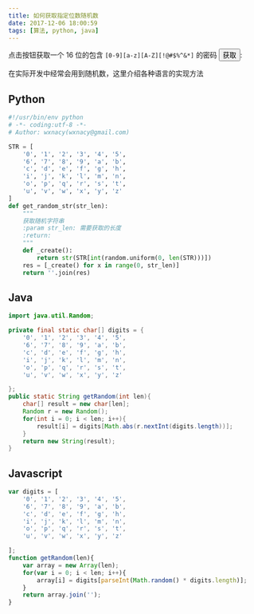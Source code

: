 ```yaml
---
title: 如何获取指定位数随机数
date: 2017-12-06 18:00:59
tags: [算法, python, java]
---
```


点击按钮获取一个 16 位的包含 `[0-9][a-z][A-Z][!@#$%^&*]` 的密码
<button onClick="getRandom(16)">获取</button>: <span id="out"></span>
<script  type="text/javascript" src="https://s3-ap-northeast-1.amazonaws.com/i.vego.tv/js/getrandom.js"> </script>
<!-- more -->
在实际开发中经常会用到随机数，这里介绍各种语言的实现方法
## Python
```python
#!/usr/bin/env python
# -*- coding:utf-8 -*-
# Author: wxnacy(wxnacy@gmail.com)

STR = [
    '0', '1', '2', '3', '4', '5',
    '6', '7', '8', '9', 'a', 'b',
    'c', 'd', 'e', 'f', 'g', 'h',
    'i', 'j', 'k', 'l', 'm', 'n',
    'o', 'p', 'q', 'r', 's', 't',
    'u', 'v', 'w', 'x', 'y', 'z'
]
def get_random_str(str_len):
    """
    获取随机字符串
    :param str_len: 需要获取的长度
    :return:
    """
    def _create():
        return str(STR[int(random.uniform(0, len(STR)))])
    res = [_create() for x in range(0, str_len)]
    return ''.join(res)
```

## Java
```java
import java.util.Random;

private final static char[] digits = {
    '0', '1', '2', '3', '4', '5',
    '6', '7', '8', '9', 'a', 'b',
    'c', 'd', 'e', 'f', 'g', 'h',
    'i', 'j', 'k', 'l', 'm', 'n',
    'o', 'p', 'q', 'r', 's', 't',
    'u', 'v', 'w', 'x', 'y', 'z'

};
public static String getRandom(int len){
    char[] result = new char[len];
    Random r = new Random();
    for(int i = 0; i < len; i++){
        result[i] = digits[Math.abs(r.nextInt(digits.length))];
    }
    return new String(result);
}
```

## Javascript
```javascript
var digits = [
    '0', '1', '2', '3', '4', '5',
    '6', '7', '8', '9', 'a', 'b',
    'c', 'd', 'e', 'f', 'g', 'h',
    'i', 'j', 'k', 'l', 'm', 'n',
    'o', 'p', 'q', 'r', 's', 't',
    'u', 'v', 'w', 'x', 'y', 'z'

];
function getRandom(len){
    var array = new Array(len);
    for(var i = 0; i < len; i++){
        array[i] = digits[parseInt(Math.random() * digits.length)];
    }
    return array.join('');
}
```
